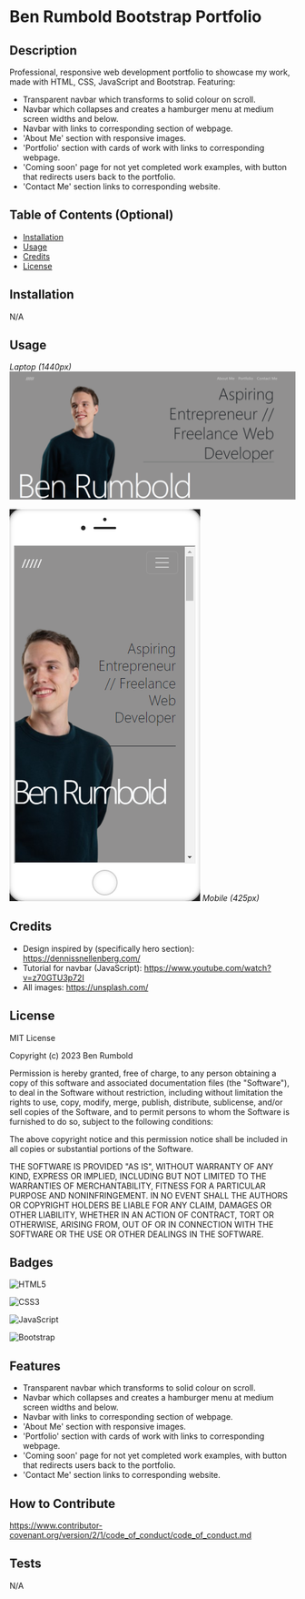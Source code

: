 # Ben Rumbold Bootstrap Portfolio

## Description


Professional, responsive web development portfolio to showcase my work, made with HTML, CSS, JavaScript and Bootstrap. Featuring:
- Transparent navbar which transforms to solid colour on scroll.
- Navbar which collapses and creates a hamburger menu at medium screen widths and below.
- Navbar with links to corresponding section of webpage.
- 'About Me' section with responsive images.
- 'Portfolio' section with cards of work with links to corresponding webpage.
- 'Coming soon' page for not yet completed work examples, with button that redirects users back to the portfolio.
- 'Contact Me' section links to corresponding website.

## Table of Contents (Optional)

- [Installation](#installation)
- [Usage](#usage)
- [Credits](#credits)
- [License](#license)

## Installation

N/A

## Usage

*Laptop (1440px)*
![alt text](assets/images/ReadMe1.png)

![alt text](assets/images/ReadMe2.png)
*Mobile (425px)*
    

## Credits

- Design inspired by (specifically hero section): https://dennissnellenberg.com/
- Tutorial for navbar (JavaScript): https://www.youtube.com/watch?v=z70GTU3p72I
- All images: https://unsplash.com/

## License

MIT License

Copyright (c) 2023 Ben Rumbold

Permission is hereby granted, free of charge, to any person obtaining a copy
of this software and associated documentation files (the "Software"), to deal
in the Software without restriction, including without limitation the rights
to use, copy, modify, merge, publish, distribute, sublicense, and/or sell
copies of the Software, and to permit persons to whom the Software is
furnished to do so, subject to the following conditions:

The above copyright notice and this permission notice shall be included in all
copies or substantial portions of the Software.

THE SOFTWARE IS PROVIDED "AS IS", WITHOUT WARRANTY OF ANY KIND, EXPRESS OR
IMPLIED, INCLUDING BUT NOT LIMITED TO THE WARRANTIES OF MERCHANTABILITY,
FITNESS FOR A PARTICULAR PURPOSE AND NONINFRINGEMENT. IN NO EVENT SHALL THE
AUTHORS OR COPYRIGHT HOLDERS BE LIABLE FOR ANY CLAIM, DAMAGES OR OTHER
LIABILITY, WHETHER IN AN ACTION OF CONTRACT, TORT OR OTHERWISE, ARISING FROM,
OUT OF OR IN CONNECTION WITH THE SOFTWARE OR THE USE OR OTHER DEALINGS IN THE
SOFTWARE.

## Badges


![HTML5](https://img.shields.io/badge/html5-%23E34F26.svg?style=for-the-badge&logo=html5&logoColor=white)

![CSS3](https://img.shields.io/badge/css3-%231572B6.svg?style=for-the-badge&logo=css3&logoColor=white)

![JavaScript](https://img.shields.io/badge/JavaScript-323330?style=for-the-badge&logo=javascript&logoColor=F7DF1E)

![Bootstrap](https://img.shields.io/badge/Bootstrap-563D7C?style=for-the-badge&logo=bootstrap&logoColor=white)


## Features

- Transparent navbar which transforms to solid colour on scroll.
- Navbar which collapses and creates a hamburger menu at medium screen widths and below.
- Navbar with links to corresponding section of webpage.
- 'About Me' section with responsive images.
- 'Portfolio' section with cards of work with links to corresponding webpage.
- 'Coming soon' page for not yet completed work examples, with button that redirects users back to the portfolio.
- 'Contact Me' section links to corresponding website.

## How to Contribute

https://www.contributor-covenant.org/version/2/1/code_of_conduct/code_of_conduct.md

## Tests

N/A